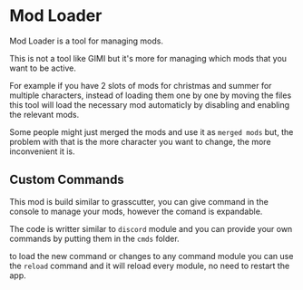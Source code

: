 # Mod Loader

Mod Loader is a tool for managing mods.

This is not a tool like GIMI but it's more for managing which mods that you want to be active.

For example if you have 2 slots of mods for christmas and summer for multiple characters, instead of loading them one by one by moving the files this tool will load the necessary mod automaticly by disabling and enabling the relevant mods.

Some people might just merged the mods and use it as `merged mods` but, the problem with that is the more character you want to change, the more inconvenient it is.

## Custom Commands

This mod is build similar to grasscutter, you can give command in the console to manage your mods, however the comand is expandable.

The code is writter similar to `discord` module and you can provide your own commands by putting them in the `cmds` folder.

to load the new command or changes to any command module you can use the `reload` command and it will reload every module, no need to restart the app.
